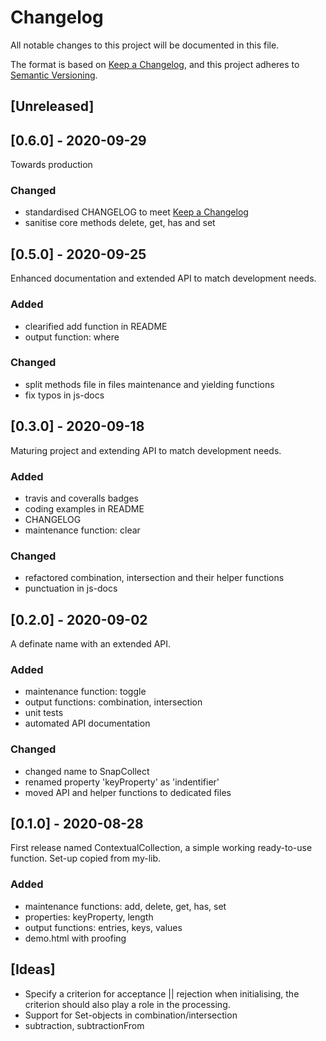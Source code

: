 # Changelog
All notable changes to this project will be documented in this file.

The format is based on [Keep a Changelog](https://keepachangelog.com/en/1.0.0/),
and this project adheres to [Semantic Versioning](https://semver.org/spec/v2.0.0.html).


## [Unreleased]


## [0.6.0] - 2020-09-29

Towards production
### Changed
* standardised CHANGELOG to meet [Keep a Changelog](https://keepachangelog.com/nl/1.0.0/)
* sanitise core methods delete, get, has and set


## [0.5.0] - 2020-09-25

Enhanced documentation and extended API to match development needs.
### Added
* clearified add function in README
* output function: where
### Changed
* split methods file in files maintenance and yielding functions
* fix typos in js-docs


## [0.3.0] - 2020-09-18

Maturing project and extending API to match development needs.
### Added
* travis and coveralls badges
* coding examples in README
* CHANGELOG
* maintenance function: clear
### Changed
* refactored combination, intersection and their helper functions
* punctuation in js-docs


## [0.2.0] - 2020-09-02

A definate name with an extended API.
### Added
* maintenance function: toggle
* output functions: combination, intersection
* unit tests
* automated API documentation
### Changed
* changed name to SnapCollect
* renamed property 'keyProperty' as 'indentifier'
* moved API and helper functions to dedicated files


## [0.1.0] - 2020-08-28

First release named ContextualCollection,
a simple working ready-to-use function.
Set-up copied from my-lib.
### Added
* maintenance functions: add, delete, get, has, set
* properties: keyProperty, length
* output functions: entries, keys, values
* demo.html with proofing


## [Ideas]

* Specify a criterion for acceptance || rejection when initialising,
  the criterion should also play a role in the processing.
* Support for Set-objects in combination/intersection
* subtraction, subtractionFrom
